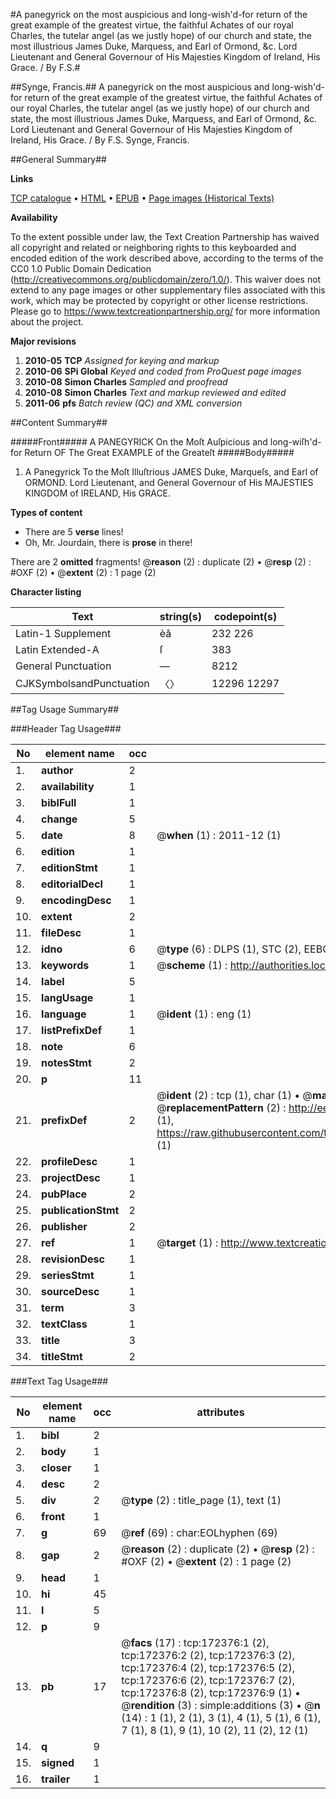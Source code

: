 #A panegyrick on the most auspicious and long-wish'd-for return of the great example of the greatest virtue, the faithful Achates of our royal Charles, the tutelar angel (as we justly hope) of our church and state, the most illustrious James Duke, Marquess, and Earl of Ormond, &c. Lord Lieutenant and General Governour of His Majesties Kingdom of Ireland, His Grace. / By F.S.#

##Synge, Francis.##
A panegyrick on the most auspicious and long-wish'd-for return of the great example of the greatest virtue, the faithful Achates of our royal Charles, the tutelar angel (as we justly hope) of our church and state, the most illustrious James Duke, Marquess, and Earl of Ormond, &c. Lord Lieutenant and General Governour of His Majesties Kingdom of Ireland, His Grace. / By F.S.
Synge, Francis.

##General Summary##

**Links**

[TCP catalogue](http://www.ota.ox.ac.uk/tcp/)  • 
[HTML](http://tei.it.ox.ac.uk/tcp/Texts-HTML/free/A94/A94190.html)  • 
[EPUB](http://tei.it.ox.ac.uk/tcp/Texts-EPUB/free/A94/A94190.epub) • 
[Page images (Historical Texts)](https://historicaltexts.jisc.ac.uk/eebo-45578462e)

**Availability**

To the extent possible under law, the Text Creation Partnership has waived all copyright and related or neighboring rights to this keyboarded and encoded edition of the work described above, according to the terms of the CC0 1.0 Public Domain Dedication (http://creativecommons.org/publicdomain/zero/1.0/). This waiver does not extend to any page images or other supplementary files associated with this work, which may be protected by copyright or other license restrictions. Please go to https://www.textcreationpartnership.org/ for more information about the project.

**Major revisions**

1. __2010-05__ __TCP__ *Assigned for keying and markup*
1. __2010-06__ __SPi Global__ *Keyed and coded from ProQuest page images*
1. __2010-08__ __Simon Charles__ *Sampled and proofread*
1. __2010-08__ __Simon Charles__ *Text and markup reviewed and edited*
1. __2011-06__ __pfs__ *Batch review (QC) and XML conversion*

##Content Summary##

#####Front#####
A PANEGYRICK On the Moſt Auſpicious and long-wiſh'd-for Return OF The Great EXAMPLE of the Greateſt 
#####Body#####

1. A Panegyrick To the Moſt Illuſtrious JAMES Duke, Marqueſs, and Earl of ORMOND. Lord Lieutenant, and General Governour of His MAJESTIES KINGDOM of IRELAND, His GRACE.

**Types of content**

  * There are 5 **verse** lines!
  * Oh, Mr. Jourdain, there is **prose** in there!

There are 2 **omitted** fragments! 
 @__reason__ (2) : duplicate (2)  •  @__resp__ (2) : #OXF (2)  •  @__extent__ (2) : 1 page (2)

**Character listing**


|Text|string(s)|codepoint(s)|
|---|---|---|
|Latin-1 Supplement|èâ|232 226|
|Latin Extended-A|ſ|383|
|General Punctuation|—|8212|
|CJKSymbolsandPunctuation|〈〉|12296 12297|

##Tag Usage Summary##

###Header Tag Usage###

|No|element name|occ|attributes|
|---|---|---|---|
|1.|__author__|2||
|2.|__availability__|1||
|3.|__biblFull__|1||
|4.|__change__|5||
|5.|__date__|8| @__when__ (1) : 2011-12 (1)|
|6.|__edition__|1||
|7.|__editionStmt__|1||
|8.|__editorialDecl__|1||
|9.|__encodingDesc__|1||
|10.|__extent__|2||
|11.|__fileDesc__|1||
|12.|__idno__|6| @__type__ (6) : DLPS (1), STC (2), EEBO-CITATION (1), OCLC (1), VID (1)|
|13.|__keywords__|1| @__scheme__ (1) : http://authorities.loc.gov/ (1)|
|14.|__label__|5||
|15.|__langUsage__|1||
|16.|__language__|1| @__ident__ (1) : eng (1)|
|17.|__listPrefixDef__|1||
|18.|__note__|6||
|19.|__notesStmt__|2||
|20.|__p__|11||
|21.|__prefixDef__|2| @__ident__ (2) : tcp (1), char (1)  •  @__matchPattern__ (2) : ([0-9\-]+):([0-9IVX]+) (1), (.+) (1)  •  @__replacementPattern__ (2) : http://eebo.chadwyck.com/downloadtiff?vid=$1&page=$2 (1), https://raw.githubusercontent.com/textcreationpartnership/Texts/master/tcpchars.xml#$1 (1)|
|22.|__profileDesc__|1||
|23.|__projectDesc__|1||
|24.|__pubPlace__|2||
|25.|__publicationStmt__|2||
|26.|__publisher__|2||
|27.|__ref__|1| @__target__ (1) : http://www.textcreationpartnership.org/docs/. (1)|
|28.|__revisionDesc__|1||
|29.|__seriesStmt__|1||
|30.|__sourceDesc__|1||
|31.|__term__|3||
|32.|__textClass__|1||
|33.|__title__|3||
|34.|__titleStmt__|2||


###Text Tag Usage###

|No|element name|occ|attributes|
|---|---|---|---|
|1.|__bibl__|2||
|2.|__body__|1||
|3.|__closer__|1||
|4.|__desc__|2||
|5.|__div__|2| @__type__ (2) : title_page (1), text (1)|
|6.|__front__|1||
|7.|__g__|69| @__ref__ (69) : char:EOLhyphen (69)|
|8.|__gap__|2| @__reason__ (2) : duplicate (2)  •  @__resp__ (2) : #OXF (2)  •  @__extent__ (2) : 1 page (2)|
|9.|__head__|1||
|10.|__hi__|45||
|11.|__l__|5||
|12.|__p__|9||
|13.|__pb__|17| @__facs__ (17) : tcp:172376:1 (2), tcp:172376:2 (2), tcp:172376:3 (2), tcp:172376:4 (2), tcp:172376:5 (2), tcp:172376:6 (2), tcp:172376:7 (2), tcp:172376:8 (2), tcp:172376:9 (1)  •  @__rendition__ (3) : simple:additions (3)  •  @__n__ (14) : 1 (1), 2 (1), 3 (1), 4 (1), 5 (1), 6 (1), 7 (1), 8 (1), 9 (1), 10 (2), 11 (2), 12 (1)|
|14.|__q__|9||
|15.|__signed__|1||
|16.|__trailer__|1||
